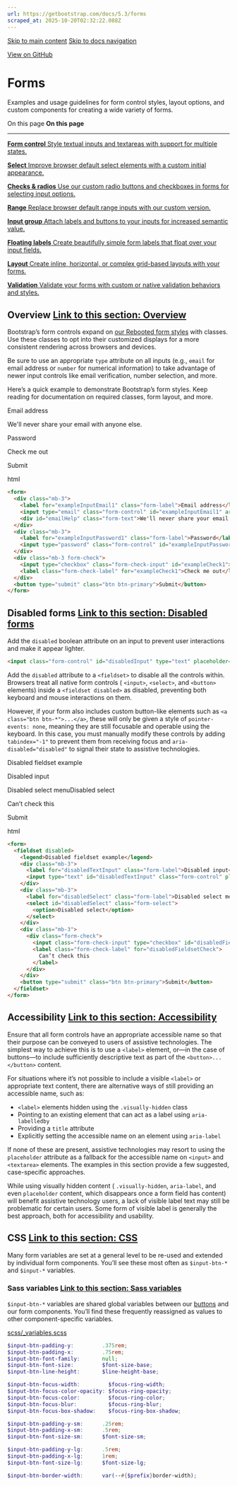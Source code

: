 ```yaml
---
url: https://getbootstrap.com/docs/5.3/forms
scraped_at: 2025-10-20T02:32:22.088Z
---
```


[Skip to main content](https://getbootstrap.com/docs/5.3/forms/#content) [Skip to docs navigation](https://getbootstrap.com/docs/5.3/forms/#bd-docs-nav)

[View on GitHub](https://github.com/twbs/bootstrap/blob/v5.3.8/site/src/content/docs/forms/overview.mdx "View and edit this file on GitHub")

# Forms

Examples and usage guidelines for form control styles, layout options, and custom components for creating a wide variety of forms.

On this page
**On this page**

* * *

[**Form control** Style textual inputs and textareas with support for multiple states.](https://getbootstrap.com/docs/5.3/forms/form-control/)

[**Select** Improve browser default select elements with a custom initial appearance.](https://getbootstrap.com/docs/5.3/forms/select/)

[**Checks & radios** Use our custom radio buttons and checkboxes in forms for selecting input options.](https://getbootstrap.com/docs/5.3/forms/checks-radios/)

[**Range** Replace browser default range inputs with our custom version.](https://getbootstrap.com/docs/5.3/forms/range/)

[**Input group** Attach labels and buttons to your inputs for increased semantic value.](https://getbootstrap.com/docs/5.3/forms/input-group/)

[**Floating labels** Create beautifully simple form labels that float over your input fields.](https://getbootstrap.com/docs/5.3/forms/floating-labels/)

[**Layout** Create inline, horizontal, or complex grid-based layouts with your forms.](https://getbootstrap.com/docs/5.3/forms/layout/)

[**Validation** Validate your forms with custom or native validation behaviors and styles.](https://getbootstrap.com/docs/5.3/forms/validation/)

## Overview [Link to this section: Overview](https://getbootstrap.com/docs/5.3/forms/\#overview)

Bootstrap’s form controls expand on [our Rebooted form styles](https://getbootstrap.com/docs/5.3/content/reboot#forms) with classes. Use these classes to opt into their customized displays for a more consistent rendering across browsers and devices.

Be sure to use an appropriate `type` attribute on all inputs (e.g., `email` for email address or `number` for numerical information) to take advantage of newer input controls like email verification, number selection, and more.

Here’s a quick example to demonstrate Bootstrap’s form styles. Keep reading for documentation on required classes, form layout, and more.

Email address

We'll never share your email with anyone else.

Password

Check me out

Submit

html

```html
<form>
  <div class="mb-3">
    <label for="exampleInputEmail1" class="form-label">Email address</label>
    <input type="email" class="form-control" id="exampleInputEmail1" aria-describedby="emailHelp">
    <div id="emailHelp" class="form-text">We'll never share your email with anyone else.</div>
  </div>
  <div class="mb-3">
    <label for="exampleInputPassword1" class="form-label">Password</label>
    <input type="password" class="form-control" id="exampleInputPassword1">
  </div>
  <div class="mb-3 form-check">
    <input type="checkbox" class="form-check-input" id="exampleCheck1">
    <label class="form-check-label" for="exampleCheck1">Check me out</label>
  </div>
  <button type="submit" class="btn btn-primary">Submit</button>
</form>
```

## Disabled forms [Link to this section: Disabled forms](https://getbootstrap.com/docs/5.3/forms/\#disabled-forms)

Add the `disabled` boolean attribute on an input to prevent user interactions and make it appear lighter.

```html
<input class="form-control" id="disabledInput" type="text" placeholder="Disabled input here..." disabled>

```

Add the `disabled` attribute to a `<fieldset>` to disable all the controls within. Browsers treat all native form controls ( `<input>`, `<select>`, and `<button>` elements) inside a `<fieldset disabled>` as disabled, preventing both keyboard and mouse interactions on them.

However, if your form also includes custom button-like elements such as `<a class="btn btn-*">...</a>`, these will only be given a style of `pointer-events: none`, meaning they are still focusable and operable using the keyboard. In this case, you must manually modify these controls by adding `tabindex="-1"` to prevent them from receiving focus and `aria-disabled="disabled"` to signal their state to assistive technologies.

Disabled fieldset example

Disabled input

Disabled select menuDisabled select

Can’t check this


Submit

html

```html
<form>
  <fieldset disabled>
    <legend>Disabled fieldset example</legend>
    <div class="mb-3">
      <label for="disabledTextInput" class="form-label">Disabled input</label>
      <input type="text" id="disabledTextInput" class="form-control" placeholder="Disabled input">
    </div>
    <div class="mb-3">
      <label for="disabledSelect" class="form-label">Disabled select menu</label>
      <select id="disabledSelect" class="form-select">
        <option>Disabled select</option>
      </select>
    </div>
    <div class="mb-3">
      <div class="form-check">
        <input class="form-check-input" type="checkbox" id="disabledFieldsetCheck" disabled>
        <label class="form-check-label" for="disabledFieldsetCheck">
          Can’t check this
        </label>
      </div>
    </div>
    <button type="submit" class="btn btn-primary">Submit</button>
  </fieldset>
</form>
```

## Accessibility [Link to this section: Accessibility](https://getbootstrap.com/docs/5.3/forms/\#accessibility)

Ensure that all form controls have an appropriate accessible name so that their purpose can be conveyed to users of assistive technologies. The simplest way to achieve this is to use a `<label>` element, or—in the case of buttons—to include sufficiently descriptive text as part of the `<button>...</button>` content.

For situations where it’s not possible to include a visible `<label>` or appropriate text content, there are alternative ways of still providing an accessible name, such as:

- `<label>` elements hidden using the `.visually-hidden` class
- Pointing to an existing element that can act as a label using `aria-labelledby`
- Providing a `title` attribute
- Explicitly setting the accessible name on an element using `aria-label`

If none of these are present, assistive technologies may resort to using the `placeholder` attribute as a fallback for the accessible name on `<input>` and `<textarea>` elements. The examples in this section provide a few suggested, case-specific approaches.

While using visually hidden content ( `.visually-hidden`, `aria-label`, and even `placeholder` content, which disappears once a form field has content) will benefit assistive technology users, a lack of visible label text may still be problematic for certain users. Some form of visible label is generally the best approach, both for accessibility and usability.

## CSS [Link to this section: CSS](https://getbootstrap.com/docs/5.3/forms/\#css)

Many form variables are set at a general level to be re-used and extended by individual form components. You’ll see these most often as `$input-btn-*` and `$input-*` variables.

### Sass variables [Link to this section: Sass variables](https://getbootstrap.com/docs/5.3/forms/\#sass-variables)

`$input-btn-*` variables are shared global variables between our [buttons](https://getbootstrap.com/docs/5.3/components/buttons) and our form components. You’ll find these frequently reassigned as values to other component-specific variables.

[scss/\_variables.scss](https://github.com/twbs/bootstrap/blob/v5.3.8/scss/_variables.scss)

```scss
$input-btn-padding-y:         .375rem;
$input-btn-padding-x:         .75rem;
$input-btn-font-family:       null;
$input-btn-font-size:         $font-size-base;
$input-btn-line-height:       $line-height-base;

$input-btn-focus-width:         $focus-ring-width;
$input-btn-focus-color-opacity: $focus-ring-opacity;
$input-btn-focus-color:         $focus-ring-color;
$input-btn-focus-blur:          $focus-ring-blur;
$input-btn-focus-box-shadow:    $focus-ring-box-shadow;

$input-btn-padding-y-sm:      .25rem;
$input-btn-padding-x-sm:      .5rem;
$input-btn-font-size-sm:      $font-size-sm;

$input-btn-padding-y-lg:      .5rem;
$input-btn-padding-x-lg:      1rem;
$input-btn-font-size-lg:      $font-size-lg;

$input-btn-border-width:      var(--#{$prefix}border-width);

```